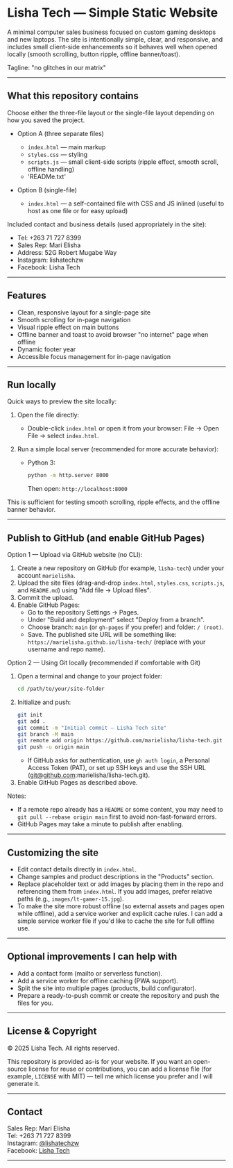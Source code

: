 # Lisha Tech — Simple Static Website

A minimal computer sales business focused on custom gaming desktops and new laptops. The site is intentionally simple, clear, and responsive, and includes small client-side enhancements so it behaves well when opened locally (smooth scrolling, button ripple, offline banner/toast).

Tagline: "no glitches in our matrix"

---

## What this repository contains

Choose either the three-file layout or the single-file layout depending on how you saved the project.

- Option A (three separate files)
  - `index.html` — main markup
  - `styles.css` — styling
  - `scripts.js` — small client-side scripts (ripple effect, smooth scroll, offline handling)
  - 'READMe.txt'

- Option B (single-file)
  - `index.html` — a self-contained file with CSS and JS inlined (useful to host as one file or for easy upload)

Included contact and business details (used appropriately in the site):
- Tel: +263 71 727 8399
- Sales Rep: Mari Elisha
- Address: 52G Robert Mugabe Way
- Instagram: lishatechzw
- Facebook: Lisha Tech

---

## Features

- Clean, responsive layout for a single-page site
- Smooth scrolling for in-page navigation
- Visual ripple effect on main buttons
- Offline banner and toast to avoid browser "no internet" page when offline
- Dynamic footer year
- Accessible focus management for in-page navigation

---

## Run locally

Quick ways to preview the site locally:

1. Open the file directly:
   - Double-click `index.html` or open it from your browser: File → Open File → select `index.html`.

2. Run a simple local server (recommended for more accurate behavior):
   - Python 3:
     ```bash
     python -m http.server 8000
     ```
     Then open: `http://localhost:8000`

This is sufficient for testing smooth scrolling, ripple effects, and the offline banner behavior.

---

## Publish to GitHub (and enable GitHub Pages)

Option 1 — Upload via GitHub website (no CLI):
1. Create a new repository on GitHub (for example, `lisha-tech`) under your account `marielisha`.
2. Upload the site files (drag-and-drop `index.html`, `styles.css`, `scripts.js`, and `README.md`) using "Add file → Upload files".
3. Commit the upload.
4. Enable GitHub Pages:
   - Go to the repository Settings → Pages.
   - Under "Build and deployment" select "Deploy from a branch".
   - Choose branch: `main` (or `gh-pages` if you prefer) and folder: `/ (root)`.
   - Save. The published site URL will be something like:
     `https://marielisha.github.io/lisha-tech/` (replace with your username and repo name).

Option 2 — Using Git locally (recommended if comfortable with Git)
1. Open a terminal and change to your project folder:
   ```bash
   cd /path/to/your/site-folder
   ```
2. Initialize and push:
   ```bash
   git init
   git add .
   git commit -m "Initial commit — Lisha Tech site"
   git branch -M main
   git remote add origin https://github.com/marielisha/lisha-tech.git
   git push -u origin main
   ```
   - If GitHub asks for authentication, use `gh auth login`, a Personal Access Token (PAT), or set up SSH keys and use the SSH URL (git@github.com:marielisha/lisha-tech.git).
3. Enable GitHub Pages as described above.

Notes:
- If a remote repo already has a `README` or some content, you may need to `git pull --rebase origin main` first to avoid non-fast-forward errors.
- GitHub Pages may take a minute to publish after enabling.

---

## Customizing the site

- Edit contact details directly in `index.html`.
- Change samples and product descriptions in the "Products" section.
- Replace placeholder text or add images by placing them in the repo and referencing them from `index.html`. If you add images, prefer relative paths (e.g., `images/lt-gamer-15.jpg`).
- To make the site more robust offline (so external assets and pages open while offline), add a service worker and explicit cache rules. I can add a simple service worker file if you'd like to cache the site for full offline use.

---

## Optional improvements I can help with

- Add a contact form (mailto or serverless function).
- Add a service worker for offline caching (PWA support).
- Split the site into multiple pages (products, build configurator).
- Prepare a ready-to-push commit or create the repository and push the files for you.

---

## License & Copyright

© 2025 Lisha Tech. All rights reserved.

This repository is provided as-is for your website. If you want an open-source license for reuse or contributions, you can add a license file (for example, `LICENSE` with MIT) — tell me which license you prefer and I will generate it.

---

## Contact

Sales Rep: Mari Elisha  
Tel: +263 71 727 8399  
Instagram: [@lishatechzw](https://instagram.com/lishatechzw)  
Facebook: [Lisha Tech](https://facebook.com/LishaTech)

---
